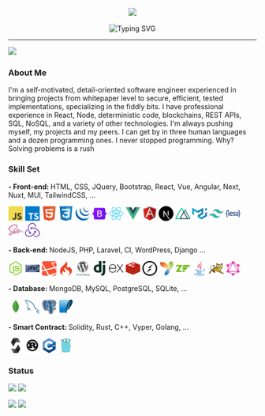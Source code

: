 <p align="center">
  <img src="https://user-images.githubusercontent.com/112987981/189151245-6fbb7b80-fd0b-4a17-99cd-39de996ef5e6.png">
</p>

<p align="center">
  <img src="https://readme-typing-svg.herokuapp.com?font=&pause=2000&color=F7DE47&center=true&vCenter=true&width=435&lines=Senior+Blockchain+Developer;Senior+Full+Stack+Developer" alt="Typing SVG" />
</p>

------------
<p>
  <img src="http://estruyf-github.azurewebsites.net/api/VisitorHit?user=XFantasy88&repo=XFantasy88&countColorcountColor" />
</p>


<h3>About Me</h3>
<p align="left">
  I'm a self-motivated, detail-oriented software engineer experienced in bringing projects from whitepaper level to secure, efficient, tested implementations, specializing in the fiddly bits. I have professional experience in React, Node, deterministic code, blockchains, REST APIs, SQL, NoSQL, and a variety of other technologies.
I'm always pushing myself, my projects and my peers. I can get by in three human languages and a dozen programming ones. I never stopped programming. Why? Solving problems is a rush
</p>

<div>
<h3 align="left">Skill Set</h3>
    <p><b>- Front-end: </b> HTML, CSS, JQuery, Bootstrap, React, Vue, Angular, Next, Nuxt, MUI, TailwindCSS, ... </p>
    <p>
      <img src="https://raw.githubusercontent.com/devicons/devicon/master/icons/javascript/javascript-original.svg" alt="javascript" width="30" height="30"/>
      <img src="https://raw.githubusercontent.com/devicons/devicon/master/icons/typescript/typescript-original.svg" alt="typescript" width="30" height="30"/>
      <img src="https://raw.githubusercontent.com/devicons/devicon/master/icons/html5/html5-original.svg" alt="html" width="30" height="30"/>
      <img src="https://raw.githubusercontent.com/devicons/devicon/master/icons/css3/css3-original.svg" alt="css" width="30" height="30"/>
      <img src="https://raw.githubusercontent.com/devicons/devicon/master/icons/jquery/jquery-original.svg" alt="jquery" width="30" height="30"/>
      <img src="https://raw.githubusercontent.com/devicons/devicon/master/icons/bootstrap/bootstrap-original.svg" alt="bootstrap" width="30" height="30"/>
      <img src="https://raw.githubusercontent.com/devicons/devicon/master/icons/react/react-original.svg" alt="react" width="30" height="30"/>
      <img src="https://raw.githubusercontent.com/devicons/devicon/master/icons/vuejs/vuejs-original.svg" alt="vuejs" width="30" height="30"/>
      <img src="https://raw.githubusercontent.com/devicons/devicon/master/icons/angularjs/angularjs-original.svg" alt="angularjs" width="30" height="30"/>
      <img src="https://raw.githubusercontent.com/devicons/devicon/master/icons/nextjs/nextjs-original.svg" alt="next" width="30" height="30"/>
      <img src="https://raw.githubusercontent.com/devicons/devicon/master/icons/nuxtjs/nuxtjs-original.svg" alt="nuxt" width="30" height="30"/>
      <img src="https://raw.githubusercontent.com/devicons/devicon/master/icons/materialui/materialui-original.svg" alt="mui" width="30" height="30"/>
      <img src="https://raw.githubusercontent.com/devicons/devicon/master/icons/tailwindcss/tailwindcss-plain.svg" alt="tailwindcss" width="30" height="30"/>
      <img src="https://raw.githubusercontent.com/devicons/devicon/master/icons/less/less-plain-wordmark.svg" alt="less" width="30" height="30"/>
      <img src="https://raw.githubusercontent.com/devicons/devicon/master/icons/sass/sass-original.svg" alt="sass" width="30" height="30"/>
      <img src="https://raw.githubusercontent.com/devicons/devicon/master/icons/redux/redux-original.svg" alt="redux" width="30" height="30"/>
    </p>
    <p><b>- Back-end: </b> NodeJS, PHP, Laravel, CI, WordPress, Django ... </p>
		<p>
      <img src="https://raw.githubusercontent.com/devicons/devicon/master/icons/nodejs/nodejs-original.svg" alt="nodejs" width="30" height="30"/>
      <img src="https://raw.githubusercontent.com/devicons/devicon/master/icons/php/php-original.svg" alt="php" width="30" height="30"/>
      <img src="https://raw.githubusercontent.com/devicons/devicon/master/icons/laravel/laravel-plain.svg" alt="laravel" width="30" height="30"/>
      <img src="https://raw.githubusercontent.com/devicons/devicon/master/icons/codeigniter/codeigniter-plain.svg" alt="codeigniter" width="30" height="30"/>
      <img src="https://raw.githubusercontent.com/devicons/devicon/master/icons/wordpress/wordpress-original.svg" alt="wordpress" width="30" height="30"/>
      <img src="https://raw.githubusercontent.com/devicons/devicon/master/icons/django/django-plain.svg" alt="django" width="30" height="30"/>
      <img src="https://raw.githubusercontent.com/devicons/devicon/master/icons/express/express-original.svg" alt="express" width="30" height="30"/>
      <img src="https://raw.githubusercontent.com/devicons/devicon/master/icons/redis/redis-original.svg" alt="redis" width="30" height="30"/>
      <img src="https://raw.githubusercontent.com/devicons/devicon/master/icons/socketio/socketio-original.svg" alt="socketio" width="30" height="30"/>
      <img src="https://raw.githubusercontent.com/devicons/devicon/master/icons/yii/yii-original.svg" alt="yii" width="30" height="30"/>
      <img src="https://raw.githubusercontent.com/devicons/devicon/master/icons/zend/zend-plain.svg" alt="zend" width="30" height="30"/>
      <img src="https://raw.githubusercontent.com/devicons/devicon/master/icons/java/java-original.svg" alt="java" width="30" height="30"/>
      <img src="https://raw.githubusercontent.com/devicons/devicon/master/icons/tomcat/tomcat-original.svg" alt="tomcat" width="30" height="30"/>
      <img src="https://raw.githubusercontent.com/devicons/devicon/master/icons/graphql/graphql-plain.svg" alt="graphql" width="30" height="30"/>
    </p>
	<p><b>- Database: </b> MongoDB, MySQL, PostgreSQL, SQLite, ...</p>
	<p>
      <img src="https://raw.githubusercontent.com/devicons/devicon/master/icons/mongodb/mongodb-original.svg" alt="mongodb" width="30" height="30"/>
      <img src="https://raw.githubusercontent.com/devicons/devicon/master/icons/mysql/mysql-original.svg" alt="mysql" width="30" height="30"/>
      <img src="https://raw.githubusercontent.com/devicons/devicon/master/icons/postgresql/postgresql-original.svg" alt="postgresql" width="30" height="30"/>
      <img src="https://raw.githubusercontent.com/devicons/devicon/master/icons/sqlite/sqlite-original.svg" alt="sqlite" width="30" height="30"/>
	</p>
    <p><b>- Smart Contract: </b> Solidity, Rust, C++, Vyper, Golang, ... </p>
	<p>
      <img src="https://raw.githubusercontent.com/devicons/devicon/master/icons/solidity/solidity-original.svg" alt="solidity" width="30" height="30"/>
      <img src="https://raw.githubusercontent.com/devicons/devicon/master/icons/rust/rust-plain.svg" alt="rust" width="30" height="30"/>
      <img src="https://raw.githubusercontent.com/devicons/devicon/master/icons/cplusplus/cplusplus-original.svg" alt="c" width="30" height="30"/>
      <img src="https://raw.githubusercontent.com/devicons/devicon/master/icons/go/go-original.svg" alt="go" width="30" height="30"/>
    </p>
  </div> 

<h3>Status</h3>
<p align="left">
  <img height="180em" src="http://github-readme-streak-stats.herokuapp.com?user=XFantasy88&theme=omni&hide_border=true" />
  <img height="180em" src="https://github-readme-stats.vercel.app/api/top-langs/?username=XFantasy88&layout=compact&theme=omni&hide_border=true" />
</p>
<p align="left">
  <img height="180em" src="https://github-readme-stats.vercel.app/api?username=XFantasy88&show_icons=true&theme=omni&hide_border=true" />
  <img height="180em" src="https://github-profile-trophy.vercel.app/?username=XFantasy88&theme=radical&column=3&no-frame=true&margin-w=-4&margin-h=-4" />
</p>
